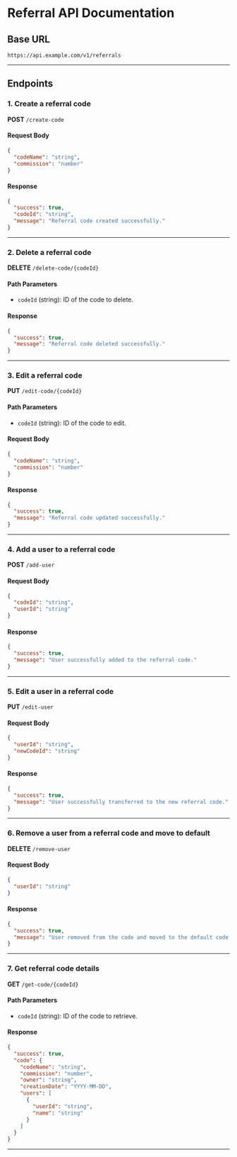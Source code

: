 # Referral API Documentation

## Base URL
```
https://api.example.com/v1/referrals
```

---

## Endpoints

### 1. Create a referral code
**POST** `/create-code`

#### Request Body
```json
{
  "codeName": "string",
  "commission": "number"
}
```

#### Response
```json
{
  "success": true,
  "codeId": "string",
  "message": "Referral code created successfully."
}
```

---

### 2. Delete a referral code
**DELETE** `/delete-code/{codeId}`

#### Path Parameters
- `codeId` (string): ID of the code to delete.

#### Response
```json
{
  "success": true,
  "message": "Referral code deleted successfully."
}
```

---

### 3. Edit a referral code
**PUT** `/edit-code/{codeId}`

#### Path Parameters
- `codeId` (string): ID of the code to edit.

#### Request Body
```json
{
  "codeName": "string",
  "commission": "number"
}
```

#### Response
```json
{
  "success": true,
  "message": "Referral code updated successfully."
}
```

---

### 4. Add a user to a referral code
**POST** `/add-user`

#### Request Body
```json
{
  "codeId": "string",
  "userId": "string"
}
```

#### Response
```json
{
  "success": true,
  "message": "User successfully added to the referral code."
}
```

---

### 5. Edit a user in a referral code
**PUT** `/edit-user`

#### Request Body
```json
{
  "userId": "string",
  "newCodeId": "string"
}
```

#### Response
```json
{
  "success": true,
  "message": "User successfully transferred to the new referral code."
}
```

---

### 6. Remove a user from a referral code and move to default
**DELETE** `/remove-user`

#### Request Body
```json
{
  "userId": "string"
}
```

#### Response
```json
{
  "success": true,
  "message": "User removed from the code and moved to the default code."
}
```

---

### 7. Get referral code details
**GET** `/get-code/{codeId}`

#### Path Parameters
- `codeId` (string): ID of the code to retrieve.

#### Response
```json
{
  "success": true,
  "code": {
    "codeName": "string",
    "commission": "number",
    "owner": "string",
    "creationDate": "YYYY-MM-DD",
    "users": [
      {
        "userId": "string",
        "name": "string"
      }
    ]
  }
}
```

---

